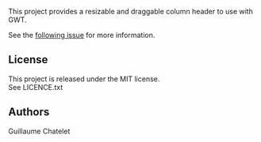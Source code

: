 This project provides a resizable and draggable column header to use with GWT.

See the [following issue](http://code.google.com/p/google-web-toolkit/issues/detail?id=6401) for more information.

License
-------

This project is released under the MIT license.  
See LICENCE.txt

Authors
-------

Guillaume Chatelet
